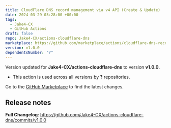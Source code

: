 ```yaml
---
title: CloudFlare DNS record management via v4 API (Create & Update)
date: 2024-03-29 03:28:00 +00:00
tags:
  - Jake4-CX
  - GitHub Actions
draft: false
repo: Jake4-CX/actions-cloudflare-dns
marketplace: https://github.com/marketplace/actions/cloudflare-dns-record-management-via-v4-api-create-update
version: v1.0.0
dependentsNumber: "?"
---
```



Version updated for **Jake4-CX/actions-cloudflare-dns** to version **v1.0.0**.
- This action is used across all versions by **?** repositories.

Go to the [GitHub Marketplace](https://github.com/marketplace/actions/cloudflare-dns-record-management-via-v4-api-create-update) to find the latest changes.

## Release notes

**Full Changelog**: https://github.com/Jake4-CX/actions-cloudflare-dns/commits/v1.0.0
